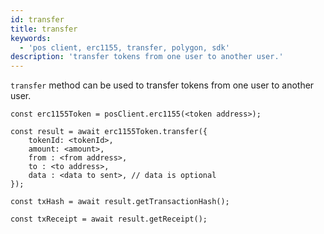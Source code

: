 ```yaml
---
id: transfer
title: transfer
keywords:
  - 'pos client, erc1155, transfer, polygon, sdk'
description: 'transfer tokens from one user to another user.'
---
```


`transfer` method can be used to transfer tokens from one user to another user.

```
const erc1155Token = posClient.erc1155(<token address>);

const result = await erc1155Token.transfer({
    tokenId: <tokenId>,
    amount: <amount>,
    from : <from address>,
    to : <to address>,
    data : <data to sent>, // data is optional
});

const txHash = await result.getTransactionHash();

const txReceipt = await result.getReceipt();

```
